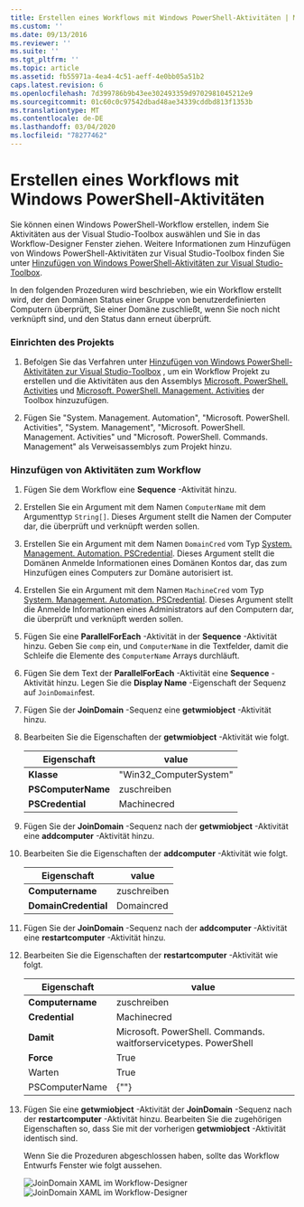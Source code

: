 ```yaml
---
title: Erstellen eines Workflows mit Windows PowerShell-Aktivitäten | Microsoft-Dokumentation
ms.custom: ''
ms.date: 09/13/2016
ms.reviewer: ''
ms.suite: ''
ms.tgt_pltfrm: ''
ms.topic: article
ms.assetid: fb55971a-4ea4-4c51-aeff-4e0bb05a51b2
caps.latest.revision: 6
ms.openlocfilehash: 7d399786b9b43ee302493359d9702981045212e9
ms.sourcegitcommit: 01c60c0c97542dbad48ae34339cddbd813f1353b
ms.translationtype: MT
ms.contentlocale: de-DE
ms.lasthandoff: 03/04/2020
ms.locfileid: "78277462"
---
```

# <a name="creating-a-workflow-with-windows-powershell-activities"></a>Erstellen eines Workflows mit Windows PowerShell-Aktivitäten

Sie können einen Windows PowerShell-Workflow erstellen, indem Sie Aktivitäten aus der Visual Studio-Toolbox auswählen und Sie in das Workflow-Designer Fenster ziehen. Weitere Informationen zum Hinzufügen von Windows PowerShell-Aktivitäten zur Visual Studio-Toolbox finden Sie unter [Hinzufügen von Windows PowerShell-Aktivitäten zur Visual Studio-Toolbox](./adding-windows-powershell-activities-to-the-visual-studio-toolbox.md).

In den folgenden Prozeduren wird beschrieben, wie ein Workflow erstellt wird, der den Domänen Status einer Gruppe von benutzerdefinierten Computern überprüft, Sie einer Domäne zuschließt, wenn Sie noch nicht verknüpft sind, und den Status dann erneut überprüft.

### <a name="setting-up-the-project"></a>Einrichten des Projekts

1. Befolgen Sie das Verfahren unter [Hinzufügen von Windows PowerShell-Aktivitäten zur Visual Studio-Toolbox](./adding-windows-powershell-activities-to-the-visual-studio-toolbox.md) , um ein Workflow Projekt zu erstellen und die Aktivitäten aus den Assemblys [Microsoft. PowerShell. Activities](/dotnet/api/Microsoft.PowerShell.Activities) und [Microsoft. PowerShell. Management. Activities](/dotnet/api/Microsoft.PowerShell.Management.Activities) der Toolbox hinzuzufügen.

2. Fügen Sie "System. Management. Automation", "Microsoft. PowerShell. Activities", "System. Management", "Microsoft. PowerShell. Management. Activities" und "Microsoft. PowerShell. Commands. Management" als Verweisassemblys zum Projekt hinzu.

### <a name="adding-activities-to-the-workflow"></a>Hinzufügen von Aktivitäten zum Workflow

1. Fügen Sie dem Workflow eine **Sequence** -Aktivität hinzu.

2. Erstellen Sie ein Argument mit dem Namen `ComputerName` mit dem Argumenttyp `String[]`. Dieses Argument stellt die Namen der Computer dar, die überprüft und verknüpft werden sollen.

3. Erstellen Sie ein Argument mit dem Namen `DomainCred` vom Typ [System. Management. Automation. PSCredential](/dotnet/api/System.Management.Automation.PSCredential). Dieses Argument stellt die Domänen Anmelde Informationen eines Domänen Kontos dar, das zum Hinzufügen eines Computers zur Domäne autorisiert ist.

4. Erstellen Sie ein Argument mit dem Namen `MachineCred` vom Typ [System. Management. Automation. PSCredential](/dotnet/api/System.Management.Automation.PSCredential). Dieses Argument stellt die Anmelde Informationen eines Administrators auf den Computern dar, die überprüft und verknüpft werden sollen.

5. Fügen Sie eine **ParallelForEach** -Aktivität in der **Sequence** -Aktivität hinzu. Geben Sie `comp` ein, und `ComputerName` in die Textfelder, damit die Schleife die Elemente des `ComputerName` Arrays durchläuft.

6. Fügen Sie dem Text der **ParallelForEach** -Aktivität eine **Sequence** -Aktivität hinzu. Legen Sie die **Display Name** -Eigenschaft der Sequenz auf `JoinDomain`fest.

7. Fügen Sie der **JoinDomain** -Sequenz eine **getwmiobject** -Aktivität hinzu.

8. Bearbeiten Sie die Eigenschaften der **getwmiobject** -Aktivität wie folgt.

   |Eigenschaft|value|
   |--------------|-----------|
   |**Klasse**|"Win32_ComputerSystem"|
   |**PSComputerName**|zuschreiben|
   |**PSCredential**|Machinecred|

9. Fügen Sie der **JoinDomain** -Sequenz nach der **getwmiobject** -Aktivität eine **addcomputer** -Aktivität hinzu.

10. Bearbeiten Sie die Eigenschaften der **addcomputer** -Aktivität wie folgt.

    |Eigenschaft|value|
    |--------------|-----------|
    |**Computername**|zuschreiben|
    |**DomainCredential**|Domaincred|

11. Fügen Sie der **JoinDomain** -Sequenz nach der **addcomputer** -Aktivität eine **restartcomputer** -Aktivität hinzu.

12. Bearbeiten Sie die Eigenschaften der **restartcomputer** -Aktivität wie folgt.

    |Eigenschaft|value|
    |--------------|-----------|
    |**Computername**|zuschreiben|
    |**Credential**|Machinecred|
    |**Damit**|Microsoft. PowerShell. Commands. waitforservicetypes. PowerShell|
    |**Force**|True|
    |Warten|True|
    |PSComputerName|{""}|

13. Fügen Sie eine **getwmiobject** -Aktivität der **JoinDomain** -Sequenz nach der **restartcomputer** -Aktivität hinzu. Bearbeiten Sie die zugehörigen Eigenschaften so, dass Sie mit der vorherigen **getwmiobject** -Aktivität identisch sind.

    Wenn Sie die Prozeduren abgeschlossen haben, sollte das Workflow Entwurfs Fenster wie folgt aussehen.

    ![JoinDomain XAML im Workflow-Designer](media/creating-a-workflow-with-windows-powershell-activities/joindomainworkflow.png)
    ![JoinDomain XAML im Workflow-Designer](media/creating-a-workflow-with-windows-powershell-activities/joindomainworkflow.png "Joindomainworkflow")